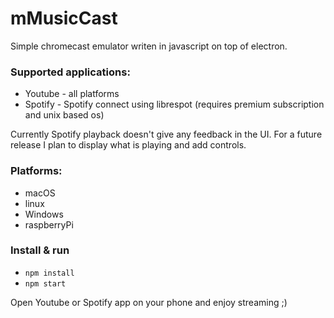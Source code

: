 # mMusicCast

Simple chromecast emulator writen in javascript on top of electron.
### Supported applications:
* Youtube - all platforms
* Spotify - Spotify connect using librespot (requires premium subscription and unix based os)

Currently Spotify playback doesn't give any feedback in the UI. For a future release I plan to display what is playing and add controls.

### Platforms:
* macOS
* linux
* Windows
* raspberryPi


### Install & run
* `npm install`
* `npm start`




Open Youtube or Spotify app on your phone and enjoy streaming ;) 
